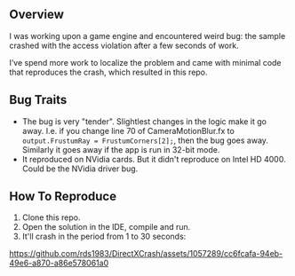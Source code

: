 ## Overview
I was working upon a game engine and encountered weird bug: the sample crashed with the access violation after a few seconds of work.

I’ve spend more work to localize the problem and came with minimal code that reproduces the crash, which resulted in this repo.

## Bug Traits
* The bug is very "tender". Slightlest changes in the logic make it go away. I.e. if you change line 70 of CameraMotionBlur.fx to `output.FrustumRay = FrustumCorners[2];`, then the bug goes away. Similarly it goes away if the app is run in 32-bit mode.
* It reproduced on NVidia cards. But it didn't reproduce on Intel HD 4000. Could be the NVidia driver bug.

## How To Reproduce
1. Clone this repo.
2. Open the solution in the IDE, compile and run.
3. It'll crash in the period from 1 to 30 seconds:

https://github.com/rds1983/DirectXCrash/assets/1057289/cc6fcafa-94eb-49e6-a870-a86e578061a0



